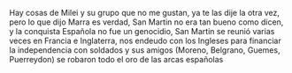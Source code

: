 Hay cosas de Milei y su grupo que no me gustan, ya te las dije la otra vez, pero lo que dijo Marra es verdad, San Martin no era tan bueno como dicen, y la conquista Española no fue un genocidio, San Martin se reunió varias veces en Francia e Inglaterra, nos endeudo con los Ingleses para financiar la independencia con soldados y sus amigos (Moreno, Belgrano, Guemes, Puerreydon) se robaron todo el oro de las arcas españolas